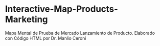 # Interactive-Map-Products-Marketing
Mapa Mental de Prueba de Mercado Lanzamiento de Producto. Elaborado con Código HTML por Dr. Manlio Ceroni 
